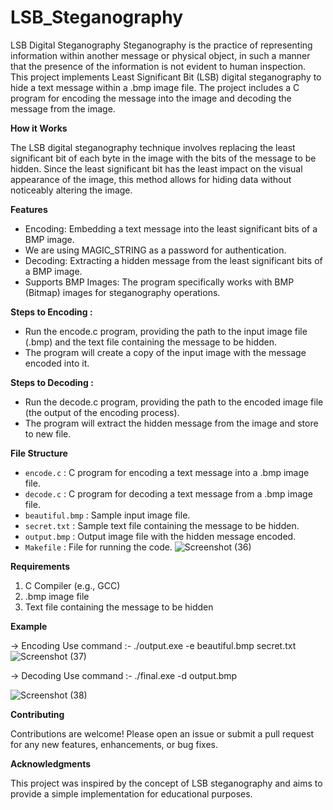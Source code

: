 # LSB_Steganography

LSB Digital Steganography
Steganography is the practice of representing information within another message or physical object, in such a manner that the presence of the information is not evident to human inspection. This project implements Least Significant Bit (LSB) digital steganography to hide a text message within a .bmp image file. The project includes a C program for encoding the message into the image and decoding the message from the image.

**How it Works**

The LSB digital steganography technique involves replacing the least significant bit of each byte in the image with the bits of the message to be hidden. Since the least significant bit has the least impact on the visual appearance of the image, this method allows for hiding data without noticeably altering the image.

**Features**

* Encoding: Embedding a text message into the least significant bits of a BMP image.
* We are using MAGIC_STRING as a password for authentication.
* Decoding: Extracting a hidden message from the least significant bits of a BMP image.
* Supports BMP Images: The program specifically works with BMP (Bitmap) images for steganography operations.

**Steps to Encoding :**
* Run the encode.c program, providing the path to the input image file (.bmp) and the text file containing the message to be hidden.
* The program will create a copy of the input image with the message encoded into it.

**Steps to Decoding :**
* Run the decode.c program, providing the path to the encoded image file (the output of the encoding process).
* The program will extract the hidden message from the image and store to new file.

**File Structure**
* ```encode.c``` : C program for encoding a text message into a .bmp image file.
* ```decode.c``` : C program for decoding a text message from a .bmp image file.
* ```beautiful.bmp``` : Sample input image file.
* ```secret.txt``` : Sample text file containing the message to be hidden.
* ```output.bmp``` : Output image file with the hidden message encoded.
* ```Makefile``` : File for running the code.
![Screenshot (36)](https://github.com/user-attachments/assets/a09a5b34-aef9-46da-b3a5-be557cb177d6)

**Requirements**

1) C Compiler (e.g., GCC)
2) .bmp image file
3) Text file containing the message to be hidden

**Example**

-> Encoding Use command :- ./output.exe -e beautiful.bmp secret.txt
![Screenshot (37)](https://github.com/user-attachments/assets/a857d0f9-a4b7-48ad-bd0c-d374edbe0aa9)

-> Decoding Use command :- ./final.exe -d output.bmp

![Screenshot (38)](https://github.com/user-attachments/assets/3cd9230a-f263-4233-b155-2ee1420e3815)

**Contributing**

Contributions are welcome! Please open an issue or submit a pull request for any new features, enhancements, or bug fixes.

**Acknowledgments**

This project was inspired by the concept of LSB steganography and aims to provide a simple implementation for educational purposes.
